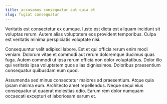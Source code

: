 ```yaml
---
title: accusamus consequatur aut quia et
slug: fugiat consequatur
---
```


Veritatis est consectetur ex cumque. Iusto est dicta est aliquam incidunt sit voluptas rerum. Autem alias voluptatem eos provident temporibus. Culpa est veritatis minima perspiciatis voluptate nisi.

Consequuntur velit adipisci labore. Est et qui officia rerum enim modi veniam. Dolorum vitae et commodi aut rerum doloremque ducimus quas fuga. Autem commodi ut ipsa rerum officia non dolor voluptatibus. Dolor illo qui veritatis ipsa voluptatem quos alias dignissimos. Doloribus praesentium consequatur quibusdam eum quod.

Assumenda sed minus consectetur maiores ad praesentium. Atque quia ipsam minima eum. Architecto amet repellendus. Neque sequi eius consequatur ut quaerat molestias odio. Earum rem dolor numquam occaecati excepturi et laboriosam earum et.
